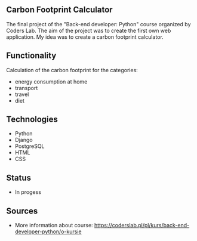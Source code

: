 ## Carbon Footprint Calculator

The final project of the "Back-end developer: Python" course organized by Coders Lab. The aim of the project was to create the first own web application. My idea was to create a carbon footprint calculator. 

## Functionality

Calculation of the carbon footprint for the categories:

* energy consumption at home
* transport
* travel
* diet

## Technologies

* Python
* Django
* PostgreSQL
* HTML
* CSS

## Status

* In progess

## Sources

* More information about course: https://coderslab.pl/pl/kurs/back-end-developer-python/o-kursie

